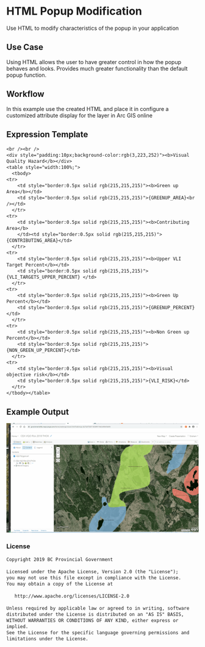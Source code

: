 # HTML Popup Modification

Use HTML to modify characteristics of the popup in your application

## Use Case

Using HTML allows the user to have greater control in how the popup behaves and looks. Provides much greater functionality than the default popup function.


## Workflow

In this example use the created HTML and place it in configure a customized attribute display for the layer in Arc GIS online


## Expression Template

```
<br /><br />
<div style="padding:10px;background-color:rgb(3,223,252)"><b>Visual Quality Hazard</b></div>
<table style="width:100%;">
  <tbody>
<tr>
    <td style="border:0.5px solid rgb(215,215,215)"><b>Green up Area</b></td>
    <td style="border:0.5px solid rgb(215,215,215)">{GREENUP_AREA}<br /></td> 
  </tr>
<tr>
    <td style="border:0.5px solid rgb(215,215,215)"><b>Contributing Area</b>
	</td><td style="border:0.5px solid rgb(215,215,215)">{CONTRIBUTING_AREA}</td> 
  </tr>
<tr>
    <td style="border:0.5px solid rgb(215,215,215)"><b>Upper VLI Target Percent</b></td>
	<td style="border:0.5px solid rgb(215,215,215)">{VLI_TARGETS_UPPER_PERCENT} </td> 
  </tr>
<tr>
    <td style="border:0.5px solid rgb(215,215,215)"><b>Green Up Percent</b></td>
	<td style="border:0.5px solid rgb(215,215,215)">{GREENUP_PERCENT} </td> 
  </tr>
<tr>
    <td style="border:0.5px solid rgb(215,215,215)"><b>Non Green up Percent</b></td>
	<td style="border:0.5px solid rgb(215,215,215)">{NON_GREEN_UP_PERCENT}</td> 
  </tr>
<tr>
    <td style="border:0.5px solid rgb(215,215,215)"><b>Visual objective risk</b></td>
	<td style="border:0.5px solid rgb(215,215,215)">{VLI_RISK}</td> 
  </tr>
</tbody></table>
```

## Example Output
![HTML_Image](../Images/HTML_Popup_Customization.gif)



### License
    Copyright 2019 BC Provincial Government

    Licensed under the Apache License, Version 2.0 (the "License");
    you may not use this file except in compliance with the License.
    You may obtain a copy of the License at

       http://www.apache.org/licenses/LICENSE-2.0

    Unless required by applicable law or agreed to in writing, software
    distributed under the License is distributed on an "AS IS" BASIS,
    WITHOUT WARRANTIES OR CONDITIONS OF ANY KIND, either express or implied.
    See the License for the specific language governing permissions and
    limitations under the License.
